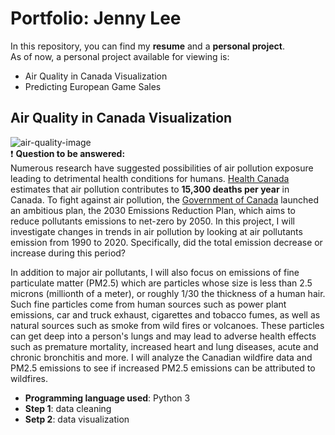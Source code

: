 # Portfolio: Jenny Lee

In this repository, you can find my **resume** and a **personal project**. 
<br>As of now, a personal project available for viewing is:
- Air Quality in Canada Visualization
- Predicting European Game Sales

## Air Quality in Canada Visualization
![air-quality-image](https://www.aqi.in/blog/wp-content/uploads/2020/10/Decreasing-air-quality-of-Delhi-and-rising-pollution.jpg)
<br>❗️ **Question to be answered:** 
<br>Numerous research have suggested possibilities of air pollution exposure leading to detrimental health conditions for humans. [Health Canada](https://www.canada.ca/en/health-canada/services/publications/healthy-living/2021-health-effects-indoor-air-pollution.html) estimates that air pollution contributes to **15,300 deaths per year** in Canada. To fight against air pollution, the [Government of Canada](https://www.canada.ca/en/environment-climate-change/campaigns/canadian-environment-week/clean-air-day/action-air-pollution.html#toc1) launched an ambitious plan, the 2030 Emissions Reduction Plan, which aims to reduce pollutants emissions to net-zero by 2050. In this project, I will investigate changes in trends in air pollution by looking at air pollutants emission from 1990 to 2020. Specifically, did the total emission decrease or increase during this period? 

In addition to major air pollutants, I will also focus on emissions of fine particulate matter (PM2.5) which are particles whose size is less than 2.5 microns (millionth of a meter), or roughly 1/30 the thickness of a human hair. Such fine particles come from human sources such as power plant emissions, car and truck exhaust, cigarettes and tobacco fumes, as well as natural sources such as smoke from wild fires or volcanoes.  These particles can get deep into a person's lungs and may lead to adverse health effects such as premature mortality, increased heart and lung diseases, acute and chronic bronchitis and more. I will analyze the Canadian wildfire data and PM2.5 emissions to see if increased PM2.5 emissions can be attributed to wildfires.

- **Programming language used**: Python 3
- **Step 1**: data cleaning 
- **Setp 2**: data visualization
